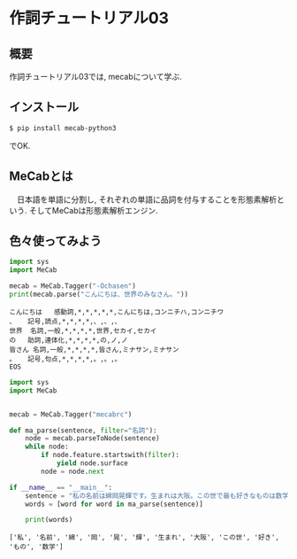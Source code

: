# 作詞チュートリアル03
## 概要
作詞チュートリアル03では, mecabについて学ぶ.

## インストール
```command
$ pip install mecab-python3
```
でOK.

## MeCabとは
　日本語を単語に分割し, それぞれの単語に品詞を付与することを形態素解析という. そしてMeCabは形態素解析エンジン.

## 色々使ってみよう
```python
import sys
import MeCab

mecab = MeCab.Tagger("-Ochasen")
print(mecab.parse("こんにちは、世界のみなさん。"))
```
```command
こんにちは	感動詞,*,*,*,*,*,こんにちは,コンニチハ,コンニチワ
、	記号,読点,*,*,*,*,、,、,、
世界	名詞,一般,*,*,*,*,世界,セカイ,セカイ
の	助詞,連体化,*,*,*,*,の,ノ,ノ
皆さん	名詞,一般,*,*,*,*,皆さん,ミナサン,ミナサン
。	記号,句点,*,*,*,*,。,。,。
EOS
```

```python
import sys
import MeCab


mecab = MeCab.Tagger("mecabrc")

def ma_parse(sentence, filter="名詞"):
    node = mecab.parseToNode(sentence)
    while node:
        if node.feature.startswith(filter):
            yield node.surface
        node = node.next

if __name__ == "__main__":
    sentence = "私の名前は綿岡晃輝です。生まれは大阪。この世で最も好きなものは数学です。"
    words = [word for word in ma_parse(sentence)]

    print(words)

```
```command
['私', '名前', '綿', '岡', '晃', '輝', '生まれ', '大阪', 'この世', '好き', 'もの', '数学']
```
